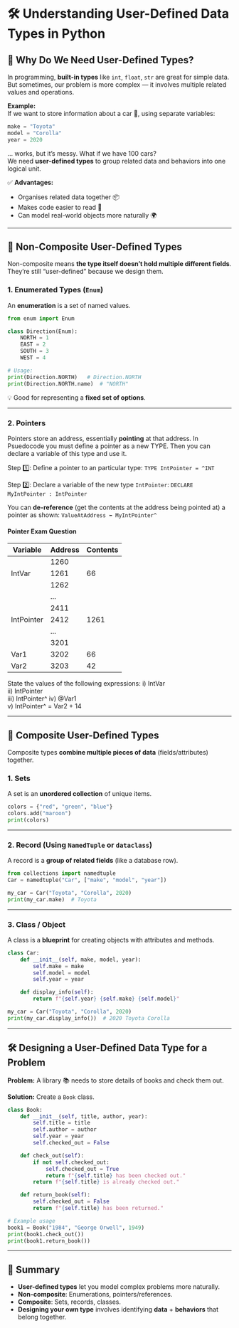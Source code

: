 # 🛠️ Understanding User-Defined Data Types in Python

## 🤔 Why Do We Need User-Defined Types?

In programming, **built-in types** like `int`, `float`, `str` are great for simple data.  
But sometimes, our problem is more complex — it involves multiple related values and operations.

**Example:**  
If we want to store information about a car 🚗, using separate variables:

```python
make = "Toyota"
model = "Corolla"
year = 2020
```

… works, but it’s messy. What if we have 100 cars?  
We need **user-defined types** to group related data and behaviors into one logical unit.

✅ **Advantages:**

- Organises related data together 📦
- Makes code easier to read 📖
- Can model real-world objects more naturally 🌍

---

## 🧩 Non-Composite User-Defined Types

Non-composite means **the type itself doesn’t hold multiple different fields**.  
They’re still “user-defined” because we design them.

### 1. Enumerated Types (`Enum`)
An **enumeration** is a set of named values.

```python
from enum import Enum

class Direction(Enum):
    NORTH = 1
    EAST = 2
    SOUTH = 3
    WEST = 4

# Usage:
print(Direction.NORTH)   # Direction.NORTH
print(Direction.NORTH.name)  # "NORTH"
```

💡 Good for representing a **fixed set of options**.

---

### 2. Pointers
Pointers store an address, essentially **pointing** at that address. In Psuedocode you must define a pointer as a new TYPE. Then you can declare a variable of this type and use it.

Step 1️⃣: Define a pointer to an particular type:
`TYPE IntPointer = ^INT`

Step 2️⃣: Declare a variable of the new type `IntPointer`:
`DECLARE MyIntPointer : IntPointer`

You can **de-reference** (get the contents at the address being pointed at) a pointer as shown:
`ValueAtAddress ⬅ MyIntPointer^`

#### Pointer Exam Question

| Variable    | Address | Contents |
|-------------|---------|----------|
|             | 1260    |          |
| IntVar      | 1261    | 66       |
|             | 1262    |          |
|             | ...     |          |
|             | 2411    |          |
| IntPointer  | 2412    | 1261     |
|             | ...     |          |
|             | 3201    |          |
| Var1        | 3202    | 66       |
| Var2        | 3203    | 42       |

State the values of the following expressions:
i) IntVar		
ii) IntPointer	
iii) IntPointer^
iv) @Var1			
v) IntPointer^ = Var2 + 14

---

## 🧱 Composite User-Defined Types

Composite types **combine multiple pieces of data** (fields/attributes) together.

### 1. Sets
A set is an **unordered collection** of unique items.

```python
colors = {"red", "green", "blue"}
colors.add("maroon")
print(colors)
```

---

### 2. Record (Using `NamedTuple` or `dataclass`)
A record is a **group of related fields** (like a database row).

```python
from collections import namedtuple
Car = namedtuple("Car", ["make", "model", "year"])

my_car = Car("Toyota", "Corolla", 2020)
print(my_car.make)  # Toyota
```

---

### 3. Class / Object
A class is a **blueprint** for creating objects with attributes and methods.

```python
class Car:
    def __init__(self, make, model, year):
        self.make = make
        self.model = model
        self.year = year

    def display_info(self):
        return f"{self.year} {self.make} {self.model}"

my_car = Car("Toyota", "Corolla", 2020)
print(my_car.display_info())  # 2020 Toyota Corolla
```

---

## 🛠️ Designing a User-Defined Data Type for a Problem

**Problem:** A library 📚 needs to store details of books and check them out.

**Solution:** Create a `Book` class.

```python
class Book:
    def __init__(self, title, author, year):
        self.title = title
        self.author = author
        self.year = year
        self.checked_out = False

    def check_out(self):
        if not self.checked_out:
            self.checked_out = True
            return f"{self.title} has been checked out."
        return f"{self.title} is already checked out."

    def return_book(self):
        self.checked_out = False
        return f"{self.title} has been returned."

# Example usage
book1 = Book("1984", "George Orwell", 1949)
print(book1.check_out())
print(book1.return_book())
```

---

## 📌 Summary
- **User-defined types** let you model complex problems more naturally.
- **Non-composite**: Enumerations, pointers/references.
- **Composite**: Sets, records, classes.
- **Designing your own type** involves identifying **data** + **behaviors** that belong together.
